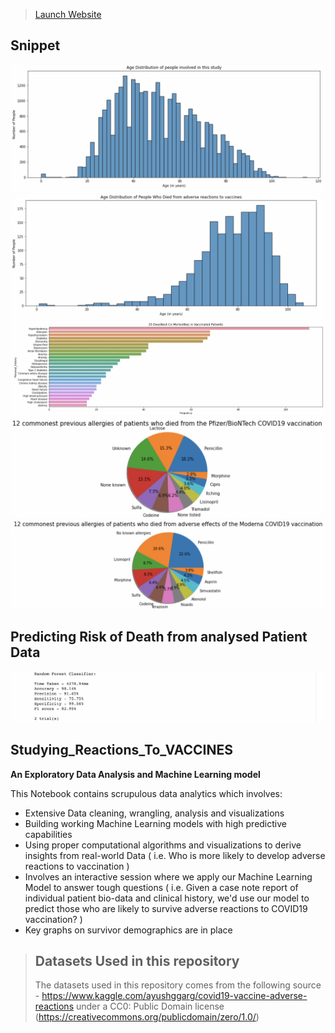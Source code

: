 > [Launch Website](https://adv-vax.herokuapp.com/)

## Snippet
[<img  src="https://github.com/invest41/Studying_Reactions_to_Vaccines/blob/main/IMG_9332.jpeg" />](https://github.com/invest41/Studying_Reactions_to_Vaccines/blob/main/IMG_9332.jpeg)
[<img  src="https://github.com/invest41/Studying_Reactions_to_Vaccines/blob/main/IMG_9333.jpeg" />](https://github.com/invest41/Studying_Reactions_to_Vaccines/blob/main/IMG_9333.jpeg)
[<img  src="https://github.com/invest41/Studying_Reactions_to_Vaccines/blob/main/IMG_9359.jpeg" />](https://github.com/invest41/Studying_Reactions_to_Vaccines/blob/main/IMG_9359.jpeg)
[<img  src="https://github.com/invest41/Studying_Reactions_to_Vaccines/blob/main/IMG_9362.jpeg" />](https://github.com/invest41/Studying_Reactions_to_Vaccines/blob/main/IMG_9362.jpeg)
[<img  src="https://github.com/invest41/Studying_Reactions_to_Vaccines/blob/main/IMG_9361.jpeg" />](https://github.com/invest41/Studying_Reactions_to_Vaccines/blob/main/IMG_9361.jpeg)

<!-- Legacy
![Distribution 1](https://github.com/invest41/Studying_Reactions_to_Vaccines/blob/main/IMG_9332.jpeg)
<br/>
![Distribution 2](https://github.com/invest41/Studying_Reactions_to_Vaccines/blob/main/IMG_9333.jpeg)
<br/>
![Distribution 3](https://github.com/invest41/Studying_Reactions_to_Vaccines/blob/main/IMG_9359.jpeg)
<br/><br/>
![Distribution 4](https://github.com/invest41/Studying_Reactions_to_Vaccines/blob/main/IMG_9362.jpeg)
<br/> <br/>
![Distribution 5](https://github.com/invest41/Studying_Reactions_to_Vaccines/blob/main/IMG_9361.jpeg)
-->



## Predicting Risk of Death from analysed Patient Data
![Model](https://github.com/invest41/Studying_Reactions_to_Vaccines/blob/main/IMG_9334.jpeg)

## Studying_Reactions_To_VACCINES
**An Exploratory Data Analysis and Machine Learning model**

This Notebook contains scrupulous data analytics which involves:
- Extensive Data cleaning, wrangling, analysis and visualizations
- Building working Machine Learning models with high predictive capabilities
- Using proper computational algorithms and visualizations to derive insights from real-world Data ( i.e. Who is more likely to develop adverse reactions to vaccination )
- Involves an interactive session where we apply our Machine Learning Model to answer tough questions ( i.e. Given a case note report of individual patient bio-data and clinical history, we'd use our model to predict those who are likely to survive adverse reactions to COVID19 vaccination? )
- Key graphs on survivor demographics are in place


> ## Datasets Used in this repository
> The datasets used in this repository comes from the following source - https://www.kaggle.com/ayushggarg/covid19-vaccine-adverse-reactions under a CC0: Public Domain license (https://creativecommons.org/publicdomain/zero/1.0/)

